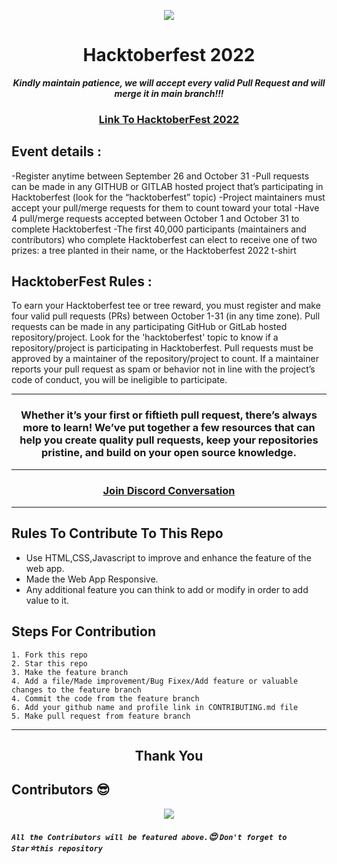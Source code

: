 <p align="center"><img src="https://github.com/Harsh-Singh-Rajput/Notepad/blob/main/Email Banners-Dark.png"></p>
<h1 align="center"> Hacktoberfest 2022 </h1>

***<p align = "center"> Kindly maintain patience, we will accept every valid Pull Request and will merge it in main branch!!! </p>***

<h3 align="center">
    <a href="https://hacktoberfest.com/">
        Link To HacktoberFest 2022
    </a>
</h3>

## Event details :
-Register anytime between September 26 and October 31
-Pull requests can be made in any GITHUB or GITLAB hosted project that’s participating in Hacktoberfest (look for the “hacktoberfest” topic)
-Project maintainers must accept your pull/merge requests for them to count toward your total
-Have 4 pull/merge requests accepted between October 1 and October 31 to complete Hacktoberfest
-The first 40,000 participants (maintainers and contributors) who complete Hacktoberfest can elect to receive one of two prizes: a tree planted in their name, or the Hacktoberfest 2022 t-shirt

## HacktoberFest Rules :

To earn your Hacktoberfest tee or tree reward, you must register and make four valid pull requests (PRs) between October 1-31 (in any time zone). Pull requests can be made in any participating GitHub or GitLab hosted repository/project. Look for the 'hacktoberfest' topic to know if a repository/project is participating in Hacktoberfest. Pull requests must be approved by a maintainer of the repository/project to count. If a maintainer reports your pull request as spam or behavior not in line with the project’s code of conduct, you will be ineligible to participate. 
***
<h3 align="center"> Whether it’s your first or fiftieth pull request, there’s always more to learn! We’ve put together a few resources that can help you create quality pull requests, keep your repositories pristine, and build on your open source knowledge. </h3>

***

<h3 align="center">
    <a href="https://discord.gg/Bt28pNRj">
       Join Discord Conversation
    </a>
</h3>

***
## Rules To Contribute To This Repo

-   Use HTML,CSS,Javascript to improve and enhance the feature of the web app.
-   Made the Web App Responsive.
-   Any additional feature you can think to add or modify in order to add value to it.

## Steps For Contribution

    1. Fork this repo
    2. Star this repo
    3. Make the feature branch 
    4. Add a file/Made improvement/Bug Fixex/Add feature or valuable changes to the feature branch
    4. Commit the code from the feature branch
    6. Add your github name and profile link in CONTRIBUTING.md file
    5. Make pull request from feature branch
***
<h2 align="center">
    <p>
        Thank You
    </p>
</h2>

## Contributors 😎

<p align="center">
  <a href="https://github.com/Harsh-Singh-Rajput/Notepad/graphs/contributors">
  <img src="https://contrib.rocks/image?repo=Harsh-Singh-Rajput/Notepad" />
</a>


</p>

##### **`All the Contributors will be featured above.`:heart_eyes: `Don't forget to Star`:star:`this repository`**
